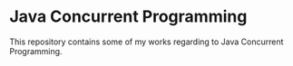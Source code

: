 # Java Concurrent Programming
This repository contains some of my works regarding to Java Concurrent Programming.